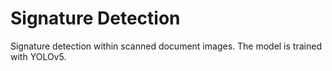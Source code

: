 # Signature Detection 

Signature detection within scanned document images. The model is trained with YOLOv5.


